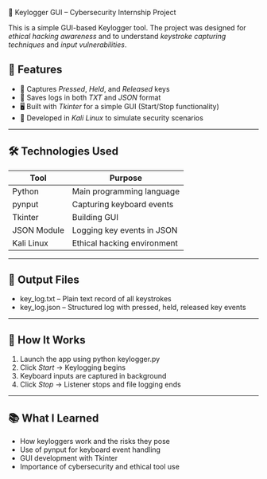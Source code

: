 🔐 Keylogger GUI – Cybersecurity Internship Project

This is a simple GUI-based Keylogger tool. The project was designed for *ethical hacking awareness* and to understand *keystroke capturing techniques* and *input vulnerabilities*.

## 📌 Features

- 🧠 Captures *Pressed*, *Held*, and *Released* keys
- 💾 Saves logs in both *TXT* and *JSON* format
- 🖥 Built with *Tkinter* for a simple GUI (Start/Stop functionality)
- 🔐 Developed in *Kali Linux* to simulate security scenarios

---

## 🛠 Technologies Used

| Tool         | Purpose                          |
|--------------|----------------------------------|
| Python       | Main programming language        |
| pynput       | Capturing keyboard events        |
| Tkinter      | Building GUI                     |
| JSON Module  | Logging key events in JSON       |
| Kali Linux   | Ethical hacking environment      |

---

## 📂 Output Files

- key_log.txt – Plain text record of all keystrokes  
- key_log.json – Structured log with pressed, held, released key events  

---

## 🚀 How It Works

1. Launch the app using python keylogger.py
2. Click *Start* → Keylogging begins  
3. Keyboard inputs are captured in background  
4. Click *Stop* → Listener stops and file logging ends
   
---

## 📚 What I Learned

- How keyloggers work and the risks they pose
- Use of pynput for keyboard event handling
- GUI development with Tkinter
- Importance of cybersecurity and ethical tool use
